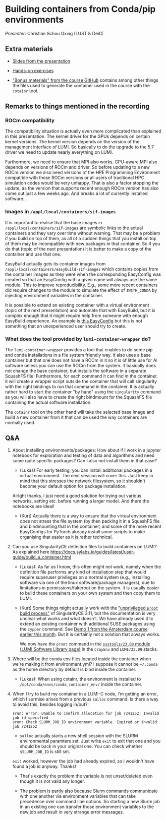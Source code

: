 # Building containers from Conda/pip environments

*Presenter*: Christian Schou Oxvig (LUST & DeiC)


## Extra materials

-   [Slides from the presentation](https://462000265.lumidata.eu/ai-20240529/files/LUMI-ai-20240529-06-Building_containers_from_conda_pip_environments.pdf)

-   [Hands-on exercises](E06_BuildingContainers.md)

-   ["Bonus materials" from the course GitHub](https://github.com/Lumi-supercomputer/Getting_Started_with_AI_workshop/tree/main/bonus_material)
    contains among other things the files used to generate the container used in the course with
    the `cotainr` tool.


## Remarks to things mentioned in the recording

### ROCm compatibility

The compatibility situation is actually even more complicated than explained in this presentation. The kernel driver for the GPUs depends on certain kernel versions. The kernel version depends on the version of the management interface of LUMI. So basically to do the upgrade to the 5.7 driver we need to update nearly everything on LUMI.

Furthermore, we need to ensure that MPI also works. GPU-aware MPI also depends on versions of ROCm and driver. So before updating to a new ROCm version we also need versions of the HPE Programming Environment compatible with those ROCm versions or all users of traditional HPC simulation codes would be very unhappy. That is also a factor stopping the update, as the version that supports recent enough ROCm version has also come out just a few weeks ago. And breaks a lot of currently installed software...


### Images in `/appl/local/containers/sif-images`

It is important to realise that the base images in `/appl/local/containers/sif-images` are symbolic links to the actual containers and they vary over time without warning. That may be a problem if you build on top of them, as all of a sudden things that you install on top of them may be incompatible with new packages in that container. So if you do that (topic of the next presentation) it is better to make a copy of the container and use that one.

EasyBuild actually gets its container images from `/appl/local/containers/easybuild-sif-images` which contains copies from the container images as they were when the corresponding EasyConfig was created so that an EasyConfig with a given name will always use the same module. This to improve reproducibility. E.g., some more recent containers did require changes to the module to simulate the effect of `$WITH_CONDA` by injecting environment variables in the container.

It is possible to extend an existing container with a virtual environment (topic of the next presentation) and automate that with EasyBuild, but it is complex enough that it might require help from someone with enough EasyBuild experience. An example is [this EasyConfig](https://lumi-supercomputer.github.io/LUMI-EasyBuild-docs/p/PyTorch/PyTorch-2.2.0-rocm-5.6.1-python-3.10-singularity-exampleVenv-20240315/) but this is not something that an unexperienced user should try to create.


### What does the tool provided by `lumi-container-wrapper` do?

The `lumi-container-wrapper` provides a tool that enables to do some pip and conda installations in a file system friendly way. It also uses a base container but that one does not have a ROCm in it so it is of little use for AI software unless you can use the ROCm from the system. It basically does not change the base container, but installs the software in a separate SquashFS file. Furthermore, for each command it can find in the container, it will create a wrapper script outside the container that will call singularity with the right bindings to run that command in the container. It is actually rather hard to start the container "by hand" using the `singularity` command as you will also have to create the right bindmount for the SquashFS file containing the actual software installation.

The `cotainr` tool on the other hand will take the selected base image and build a new container from it that can be used the way containers are normally used.


## Q&A

1.  About installing environments/packages: How about if I work in a jupyter notebook for exploration and testing of data and algorithms and need some quite specific packages? Can I also not install them in that case?

    -   (Lukas) For early testing, you can install additional packages in a virtual environment. The next session will cover this. Just keep in mind that this stresses the network filesystem, so it shouldn't become your default option for package installation.

    Alright thanks. I just need a good solution for trying out various networks, setting etc. before running a larger model. And there the notebooks are ideal!

    -   (Kurt) Actually there is a way to ensure that the virtual environment does not stress the file system (by then packing it in a SquashFS file and bindmounting that in the container) and some of the more recent EasyConfigs for PyTorch already install some scripts to make organising that easier as it is rather technical.

2.  Can you use SingularityCE definition files to build containers on LUMI? As explained here https://docs.sylabs.io/guides/latest/user-guide/build_a_container.html

    -   (Lukas): As far as I know, this often might not work, namely when the definition file performs any kind of installation step that would require superuser privileges on a normal system (e.g., installing software via one of the linux software/package managers), due to limitations in permissions/fakeroot on the system. It is usually easier to build these containers on your own system and then copy them to LUMI.

    -   (Kurt) Some things might actually work with the ["unprivileged `proot` build process"](https://github.com/Lumi-supercomputer/Getting_Started_with_AI_workshop/tree/main/bonus_material) of SingularityCE 3.11, but the documentation is very unclear what works and what doesn't. We have already used it to extend an existing container with additional SUSE packages using the `zypper` command. See [Demo 1 from the Amsterdam course earlier this month](https://lumi-supercomputer.github.io/LUMI-training-materials/2day-20240502/Demo1/). But it is certainly not a solution that always works.

        We now have the `proot` command in the [`systools/23.09` module (LUMI Software Library page)](https://lumi-supercomputer.github.io/LUMI-EasyBuild-docs/s/systools/) in the `CrayEnv` and `LUMI/23.09` stacks.

3.  Where will be the conda env files located inside the container when we're making it from environment.yml? I suppose it cannot  be `~/.conda` as the home directory by default is bind inside the container. 

    -   (Lukas): When using cotainr, the environment is installed to `/opt/conda/envs/conda_container_env/` inside the container.

4.  When I try to build my container in a LUMI-C node, I'm getting an error, which I surmise arises from a previous `salloc` command. Is there a way to avoid this, besides logging in/out?:

    ```
    srun: error: Unable to confirm allocation for job 7241252: Invalid job id specified
    srun: Check SLURM_JOB_ID environment variable. Expired or invalid job 7241252
    ```

    -   `salloc` actually starts a new shell session with the SLURM environmental paramters set. Just write `exit` to exit that one and you should be back in your original one. You can check whether `$SLURM_JOB_ID` is still set.

    `exit` worked, however the job had already expired, so i wouldn't have found a job id anyway. Thanks!

    -   That's exactly the problem the variable is not unset/deleted even though it is not valid any longer.

    -   The problem is partly also because Slurm commands communicate with one another via environment variables that can take precedence over command line options. So starting a new Slurm job in an existing one can transfer those environment variables to the new job and result in very strange error messages.


